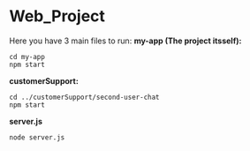 # Web_Project

Here you have 3 main files to run:
**my-app (The project itsself):**
```
cd my-app
npm start
```
**customerSupport:**
```
cd ../customerSupport/second-user-chat
npm start
```
**server.js**
```
node server.js
```
